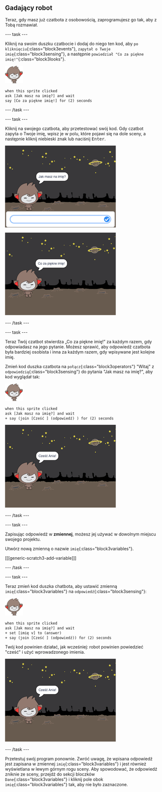 ## Gadający robot

Teraz, gdy masz już czatbota z osobowością, zaprogramujesz go tak, aby z Tobą rozmawiał.

--- task ---

Kliknij na swoim duszku czatbocie i dodaj do niego ten kod, aby `po kliknięciu`{:class="block3events"}, `zapytał o Twoje imię`{:class="block3sensing"}, a następnie `powiedział "Co za piękne imię!"`{:class="block3looks"}.

![nano duszek](images/nano-sprite.png)

```blocks3
when this sprite clicked
ask [Jak masz na imię?] and wait
say [Co za piękne imię!] for (2) seconds
```

--- /task ---

--- task ---

Kliknij na swojego czatbota, aby przetestować swój kod. Gdy czatbot zapyta o Twoje imię, wpisz je w polu, które pojawi się na dole sceny, a następnie kliknij niebieski znak lub naciśnij <kbd>Enter</kbd>.

![Testowanie odpowiedzi robota gaduły](images/chatbot-ask-test1.png)

![Testowanie odpowiedzi Robota Gaduły](images/chatbot-ask-test2.png)

--- /task ---

--- task ---

Teraz Twój czatbot stwierdza „Co za piękne imię!” za każdym razem, gdy odpowiadasz na jego pytanie. Możesz sprawić, aby odpowiedź czatbota była bardziej osobista i inna za każdym razem, gdy wpisywane jest kolejne imię.

Zmień kod duszka czatbota na `połącz`{:class="block3operators"} "Witaj" z `odpowiedzią`{:class="block3sensing"} do pytania "Jak masz na imię?", aby kod wyglądał tak:

![nano duszek](images/nano-sprite.png)

```blocks3
when this sprite clicked
ask [Jak masz na imię?] and wait
+ say (join [Cześć ] (odpowiedź) ) for (2) seconds
```

![Testowanie spersonalizowanej odpowiedzi](images/chatbot-answer-test.png)

--- /task ---

--- task ---

Zapisując odpowiedź w **zmiennej**, możesz jej używać w dowolnym miejscu swojego projektu.

Utwórz nową zmienną o nazwie `imię`{:class="block3variables"}.

[[[generic-scratch3-add-variable]]]

--- /task ---

--- task ---

Teraz zmień kod duszka chatbota, aby ustawić zmienną `imię`{:class="block3variables"} na `odpowiedź`{:class="block3sensing"}:

![nano duszek](images/nano-sprite.png)

```blocks3
when this sprite clicked
ask [Jak masz na imię?] and wait
+ set [imię v] to (answer)
+ say (join [Cześć ] (odpowiedź)) for (2) seconds
```

Twój kod powinien działać, jak wcześniej: robot powinien powiedzieć "cześć" i użyć wprowadzonego imienia.

![Testowanie spersonalizowanej odpowiedzi](images/chatbot-answer-test.png)

--- /task ---

Przetestuj swój program ponownie. Zwróć uwagę, że wpisana odpowiedź jest zapisana w zmiennej `imię`{:class="block3variables"} i jest również wyświetlana w lewym górnym rogu sceny. Aby spowodować, że odpowiedź zniknie ze sceny, przejdź do sekcji bloczków `Dane`{:class="block3variables"} i kliknij pole obok `imię`{:class="block3variables"} tak, aby nie było zaznaczone.